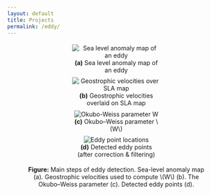 ```yaml
---
layout: default
title: Projects
permalink: /eddy/
---
```


<figure style="text-align: center;">

  <!-- Subfigure (a) -->
  <div style="display: inline-block; width: 48%; margin: 1%;">
    <img src="/assets/Partial_SLA_map.svg" alt="Sea level anomaly map of an eddy" style="max-width: 100%; height: auto;">
    <figcaption><strong>(a)</strong> Sea level anomaly map of an eddy</figcaption>
  </div>

  <!-- Subfigure (b) -->
  <div style="display: inline-block; width: 48%; margin: 1%;">
    <img src="/assets/SLA_over_UV.svg" alt="Geostrophic velocities over SLA map" style="max-width: 100%; height: auto;">
    <figcaption><strong>(b)</strong> Geostrophic velocities overlaid on SLA map</figcaption>
  </div>

  <!-- Subfigure (c) -->
  <div style="display: inline-block; width: 48%; margin: 1%;">
    <img src="/assets/Okubo_Weiss.svg" alt="Okubo-Weiss parameter W" style="max-width: 100%; height: auto;">
    <figcaption><strong>(c)</strong> Okubo–Weiss parameter \(W\)</figcaption>
  </div>

  <!-- Subfigure (d) -->
  <div style="display: inline-block; width: 48%; margin: 1%;">
    <img src="/assets/Eddy_Points.svg" alt="Eddy point locations" style="max-width: 100%; height: auto;">
    <figcaption><strong>(d)</strong> Detected eddy points (after correction & filtering)</figcaption>
  </div>

  <!-- Main Caption -->
  <figcaption style="margin-top: 1em;">
    <strong>Figure:</strong> Main steps of eddy detection. Sea-level anomaly map (a). Geostrophic velocities used to compute \(W\) (b). The Okubo–Weiss parameter (c). Detected eddy points (d).
  </figcaption>

</figure>
